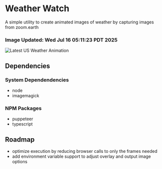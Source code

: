 # Weather Watch

A simple utility to create animated images of weather by capturing images from zoom.earth

### Image Updated: Wed Jul 16 05:11:23 PDT 2025

![Latest US Weather Animation](animations/2025-07-16.webp)

## Dependencies
### System Dependendencies
* node
* imagemagick
### NPM Packages
* puppeteer
* typescript

## Roadmap
* optimize execution by reducing browser calls to only the frames needed
* add environment variable support to adjust overlay and output image options
